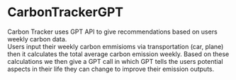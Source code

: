 # CarbonTrackerGPT

Carbon Tracker uses GPT API to give recommendations based on users weekly carbon data.  
Users input their weekly carbon emmisioms via transportation (car, plane) then it calculates the total average carbon emission weekly.
Based on these calculations we then give a GPT call in which GPT tells the users potential aspects in their life they can change to improve their emission outputs.  
